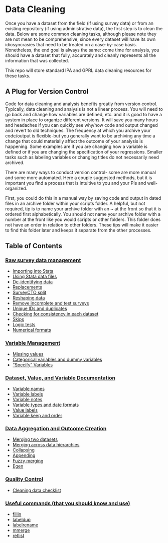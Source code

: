 # Data Cleaning

Once you have a dataset from the field (if using survey data) or from an existing repository (if using administrative data), the first step is to clean the data. Below are some common cleaning tasks, although please note they are not mean to be comprehensive, since every dataset will have its own idiosyncrasies that need to be treated on a case-by-case basis. Nonetheless, the end goal is always the same: come time for analysis, you should have a dataset that fully, accurately and cleanly represents all the information that was collected. 

This repo will store standard IPA and GPRL data cleaning resources for these tasks.

## A Plug for Version Control

Code for data cleaning and analysis benefits greatly from version control. Typically, data cleaning and analysis is not a linear process. You will need to go back and change how variables are defined, etc. and it is good to have a system in place to organize different versions.  It will save you many hours and headaches if you can quickly see why/how code and output changed and revert to old techniques.  The frequency at which you archive your code/output is flexible-but you generally want to be archiving any time a change that could materially affect the outcome of your analysis is happening. Some examples are if you are changing how a variable is defined or if you are changing the specification of your regressions. Smaller tasks such as labeling variables or changing titles do not necessarily need archived. 

There are many ways to conduct version control- some are more manual and some more automated. Here a couple suggested methods, but it is important you find a process that is intuitive to you and your PIs and well-organized. 

First, you could do this in a manual way by saving code and output in dated files in an archive folder within your scripts folder. A helpful, but not required, tip is to name your archive folder with an ~ at the front so that it is ordered first alphabetically. You should not name your archive folder with a number at the front like you would scripts or other folders. This folder does not have an order in relation to other folders. These tips will make it easier to find this folder later and keeps it separate from the other processes.   

## Table of Contents

### [Raw survey data management](https://github.com/PovertyAction/guides/tree/master/CleaningGuide/01%20Raw%20Survey%20Data%20Management)
- [Importing into Stata](https://github.com/PovertyAction/guides/blob/master/CleaningGuide/01%20Raw%20Survey%20Data%20Management/01%20Importing%20into%20Stata.md)
- [Using Stata data files](https://github.com/PovertyAction/guides/blob/master/CleaningGuide/01%20Raw%20Survey%20Data%20Management/02%20Using%20Stata%20Data%20Files.md)
- [De-identifying data](https://github.com/PovertyAction/guides/blob/master/CleaningGuide/01%20Raw%20Survey%20Data%20Management/03%20De-identifying%20data.md)
- [Replacements](https://github.com/PovertyAction/guides/blob/master/CleaningGuide/01%20Raw%20Survey%20Data%20Management/04%20Replacements.md)
- [SurveyCTO split](https://github.com/PovertyAction/guides/blob/master/CleaningGuide/01%20Raw%20Survey%20Data%20Management/05%20SurveyCTO%20Split.md)
- [Reshaping data](https://github.com/PovertyAction/guides/blob/master/CleaningGuide/01%20Raw%20Survey%20Data%20Management/06%20Reshaping.md)
- [Remove incomplete and test surveys](https://github.com/PovertyAction/guides/blob/master/CleaningGuide/01%20Raw%20Survey%20Data%20Management/07%20Remove%20Incomplete%20and%20Test%20Surveys.md)
- [Unique IDs and duplicates](https://github.com/PovertyAction/guides/blob/master/CleaningGuide/01%20Raw%20Survey%20Data%20Management/08%20Unique%20IDs%20and%20duplicates.md)
- [Checking for consistency in each dataset](https://github.com/PovertyAction/guides/blob/master/CleaningGuide/01%20Raw%20Survey%20Data%20Management/09%20Checking%20for%20Consistency%20in%20Each%20Dataset.md)
- [Skips](https://github.com/PovertyAction/guides/blob/master/CleaningGuide/01%20Raw%20Survey%20Data%20Management/09%20Skips.md)
- [Logic tests](https://github.com/PovertyAction/guides/blob/master/CleaningGuide/01%20Raw%20Survey%20Data%20Management/10%20Logic%20Tests.md)
- [Numerical formats](https://github.com/PovertyAction/guides/blob/master/CleaningGuide/01%20Raw%20Survey%20Data%20Management/11%20Numerical%20Formats.md)

### [Variable Management](https://github.com/PovertyAction/guides/tree/master/CleaningGuide/02%20Variable%20Management)
- [Missing values](https://github.com/PovertyAction/guides/blob/master/CleaningGuide/02%20Variable%20Management/01%20Missing%20Values.md)
- [Categorical variables and dummy variables](https://github.com/PovertyAction/guides/blob/master/CleaningGuide/02%20Variable%20Management/02%20Categorical%20variables%20and%20dummy%20variables.md)
- [“Specify” Variables](https://github.com/PovertyAction/guides/blob/master/CleaningGuide/02%20Variable%20Management/03%20%22Specify%22%20Variables.md)

### [Dataset, Value, and Variable Documentation](https://github.com/PovertyAction/guides/tree/master/CleaningGuide/03%20Dataset%2C%20Value%2C%20and%20Variable%20Documentation)
- [Variable names](https://github.com/PovertyAction/guides/blob/master/CleaningGuide/03%20Dataset%2C%20Value%2C%20and%20Variable%20Documentation/01%20Variables%20Names.md)
- [Variable labels](https://github.com/PovertyAction/guides/blob/master/CleaningGuide/03%20Dataset%2C%20Value%2C%20and%20Variable%20Documentation/02%20Variable%20Labels.md)
- [Variable notes](https://github.com/PovertyAction/guides/blob/master/CleaningGuide/03%20Dataset%2C%20Value%2C%20and%20Variable%20Documentation/03%20Variable%20Types%20and%20Formats.md)
- [Variable types and date formats](https://github.com/PovertyAction/guides/blob/master/CleaningGuide/03%20Dataset%2C%20Value%2C%20and%20Variable%20Documentation/04%20Variable%20Types%20and%20Date%20Formats.md)
- [Value labels](https://github.com/PovertyAction/guides/blob/master/CleaningGuide/03%20Dataset%2C%20Value%2C%20and%20Variable%20Documentation/05%20Value%20Labels.md)  
- [Variable keep and order](https://github.com/PovertyAction/guides/blob/master/CleaningGuide/03%20Dataset%2C%20Value%2C%20and%20Variable%20Documentation/06%20Variable%20Keep%20and%20Order.md)

### [Data Aggregation and Outcome Creation](https://github.com/PovertyAction/guides/tree/master/CleaningGuide/04%20Data%20Aggregation%20and%20Outcome%20Creation)
- [Merging two datasets](https://github.com/PovertyAction/guides/blob/master/CleaningGuide/04%20Data%20Aggregation%20and%20Outcome%20Creation/01%20Merging%20two%20datasets.md)
- [Merging across data hierarchies](https://github.com/PovertyAction/guides/blob/master/CleaningGuide/04%20Data%20Aggregation%20and%20Outcome%20Creation/02%20Merging%20across%20data%20hierarchies.md)
- [Collapsing](https://github.com/PovertyAction/guides/blob/master/CleaningGuide/04%20Data%20Aggregation%20and%20Outcome%20Creation/03%20Collapsing.md)
- [Appending](https://github.com/PovertyAction/guides/blob/master/CleaningGuide/04%20Data%20Aggregation%20and%20Outcome%20Creation/04%20Appending.md)
- [Fuzzy merging](https://github.com/PovertyAction/guides/blob/master/CleaningGuide/04%20Data%20Aggregation%20and%20Outcome%20Creation/05%20Fuzzy%20Merge.md) 
- [Egen](https://github.com/PovertyAction/guides/blob/master/CleaningGuide/04%20Data%20Aggregation%20and%20Outcome%20Creation/06%20Egen.md) 

### [Quality Control](https://github.com/PovertyAction/guides/tree/master/CleaningGuide/05%20Quality%20Control)
 - [Cleaning data checklist](https://github.com/PovertyAction/guides/blob/master/CleaningGuide/05%20Quality%20Control/Data%20cleaning%20checklist.xlsx)


### [Useful commands (that you should know and use)](https://github.com/PovertyAction/guides/tree/master/CleaningGuide/06%20Useful%20Commands)
- [fillin](https://github.com/PovertyAction/guides/blob/master/CleaningGuide/06%20Useful%20Commands/fillin.md)
- [labeldup](https://github.com/PovertyAction/guides/blob/master/CleaningGuide/06%20Useful%20Commands/labeldup.md)
- [labelrename](https://github.com/PovertyAction/guides/blob/master/CleaningGuide/06%20Useful%20Commands/labelrename.md)
- [mmerge](https://github.com/PovertyAction/guides/blob/master/CleaningGuide/06%20Useful%20Commands/mmerge.md)
- [retlist](https://github.com/PovertyAction/guides/blob/master/CleaningGuide/06%20Useful%20Commands/retlist.md)

